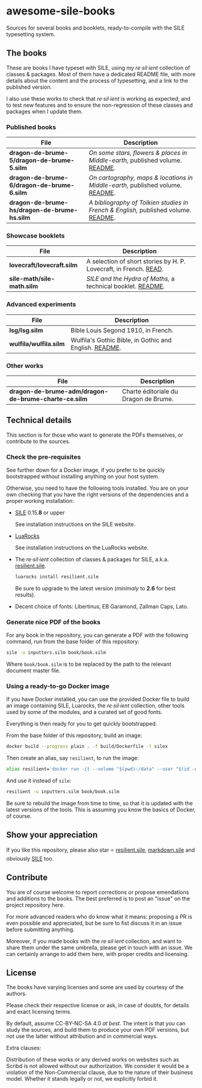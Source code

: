 # awesome-sile-books

Sources for several books and booklets, ready-to-compile with the SILE typesetting system.

## The books

These are books I have typeset with SILE, using my _re·sil·ient_ collection of classes & packages.
Most of them have a dedicated README file, with more details about the content and the process of typesetting, and a link to the published version.

I also use these works to check that _re·sil·ient_ is working as expected; and to test new features and to ensure the non-regression of these classes and packages when I update them.

### Published books

| File | Description |
| ---- | ----------- |
| **dragon-de-brume-5/dragon-de-brume-5.silm** | _On some stars, flowers & places in Middle-earth,_ published volume. [README](dragon-de-brume-5/README.md). |
| **dragon-de-brume-6/dragon-de-brume-6.silm** | _On cartography, maps & locations in Middle-earth,_ published volume. [README](dragon-de-brume-6/README.md). |
| **dragon-de-brume-hs/dragon-de-brume-hs.silm** | _A bibliography of Tolkien studies in French & English,_ published volume. [README](dragon-de-brume-hs/README.md). |

### Showcase booklets

| File | Description |
| ---- | ----------- |
| **lovecraft/lovecraft.silm**   | A selection of short stories by H. P. Lovecraft, in French. [READ](https://www.calameo.com/read/007349338e0ad825f365a). |
| **sile-math/sile-math.silm**  | _SILE and the Hydra of Maths,_ a technical booklet. [README](sile-math/README.md). |

### Advanced experiments

| File | Description |
| ---- | ----------- |
| **lsg/lsg.silm** | Bible Louis Segond 1910, in French. |
| **wulfila/wulfila.silm** | Wulfila's Gothic Bible, in Gothic and English. [README](wulfila/README.md). |

### Other works

| File | Description |
| ---- | ----------- |
| **dragon-de-brume-adm/dragon-de-brume-charte-ce.silm** | Charte éditoriale du Dragon de Brume. |

## Technical details

This section is for those who want to generate the PDFs themselves, or contribute to the sources.

### Check the pre-requisites

See further down for a Docker image, if you prefer to be quickly bootstrapped without installing anything on your host system.

Otherwise, you need to have the following tools installed.
You are on your own checking that you have the right versions of the dependencies and a proper working installation:

- [SILE](https://github.com/sile-typesetter/sile) 0.15.**8** or upper

  See installation instructions on the SILE website.

- [LuaRocks](https://luarocks.org/)

  See installation instructions on the LuaRocks website.

- The _re·sil·ient_ collection of classes & packages for SILE, a.k.a. [resilient.sile](https://github.com/Omikhleia/resilient.sile).

  ```bash
  luarocks install resilient.sile
  ```

  Be sure to upgrade to the latest version (_minimaly_ to **2.6** for best results).

- Decent choice of fonts: Libertinus, EB Garamond, Zallman Caps, Lato.

### Generate nice PDF of the books

For any book in the repository, you can generate a PDF with the following command, run from the base folder of this repository:

```bash
sile -u inputters.silm book/book.silm
```

Where `book/book.silm` is to be replaced by the path to the relevant document master file.

### Using a ready-to-go Docker image

If you have Docker installed, you can use the provided Docker file to build an image containing SILE, Luarocks, the _re·sil·ient_ collection, other tools used by some of the modules, and a curated set of good fonts.

Everything is then ready for you to get quickly bootstrapped.

From the base folder of this repository, build an image:

```bash
docker build --progress plain . -f build/Dockerfile -t silex
```

Then create an alias, say `resilient`, to run the image:

```bash
alias resilient='docker run -it --volume "$(pwd):/data" --user "$(id -u):$(id -g)" silex'
```

And use it instead of `sile`:

```bash
resilient -u inputters.silm book/book.silm
```

Be sure to rebuild the image from time to time, so that it is updated with the latest versions of the tools.
This is assuming you know the basics of Docker, of course.

## Show your appreciation

If you like this repository, please also star ⭐ [resilient.sile](https://github.com/Omikhleia/resilient.sile), [markdown.sile](https://github.com/Omikhleia/markdown.sile) and obviously [SILE](https://github.com/sile-typesetter/sile) too.

## Contribute

You are of course welcome to report corrections or propose emendations and additions to the books.
The best preferred is to post an "issue" on the project repository here.

For more advanced readers who do know what it means: proposing a PR is even possible and appreciated, but be sure to fist discuss it in an issue before submitting anything.

Moreover, if you made books with the _re·sil·ient_ collection, and want to share them under the same umbrella, please get in touch with an issue.
We can certainly arrange to add them here, with proper credits and licensing.

## License

The books have varying licenses and some are used by courtesy of the authors.

Please check their respective license or ask, in case of doubts, for details and exact licensing terms.

By default, assume CC-BY-NC-SA 4.0 _at best._
The intent is that you can study the sources, and build them to produce your own PDF versions, but not use the latter without attribution and in commercial ways.

Extra clauses:

Distribution of these works or any derived works on websites such as Scribd is not allowed without our authorization.
We consider it would be a violation of the Non-Commercial clause, due to the nature of their business model.
Whether it stands legally or not, we explicitly forbid it.
